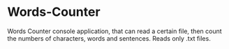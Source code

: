 # Words-Counter
Words Counter console application, that can read a certain file, then count the numbers of characters, words and sentences.
Reads only .txt files.
